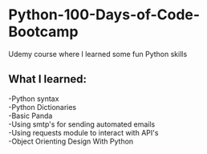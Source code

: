 # Python-100-Days-of-Code-Bootcamp
Udemy course where I learned some fun Python skills 

## What I learned:
-Python syntax <br/>
-Python Dictionaries <br/>
-Basic Panda <br/>
-Using smtp's for sending automated emails <br/>
-Using requests module to interact with API's <br/>
-Object Orienting Design With Python <br/>

